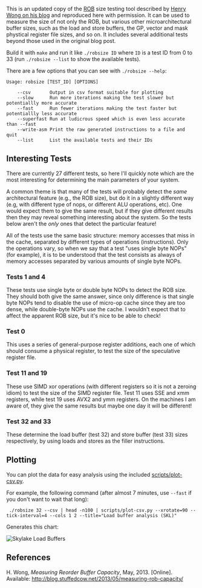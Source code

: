 This is an updated copy of the [ROB](https://en.wikipedia.org/wiki/Re-order_buffer) size testing tool described by [Henry Wong on his blog](http://blog.stuffedcow.net/2013/05/measuring-rob-capacity) and reproduced here with permission. It can be used to measure the size of not only the ROB, but various other microarchitectural buffer sizes, such as the load and store buffers, the GP, vector and mask phystical register file sizes, and so on. It includes several additional tests beyond those used in the original blog post.

Build it with `make` and run it like `./robsize ID` where `ID` is a test ID from 0 to 33 (run `./robsize --list` to show the available tests).

There are a few options that you can see with `./robsize --help`:

```
Usage: robsize [TEST_ID] [OPTIONS]

	--csv      	Output in csv format suitable for plotting
	--slow     	Run more iterations making the test slower but potentiallly more accurate
	--fast     	Run fewer iterations making the test faster but potentiallly less accurate
	--superfast	Run at ludicrous speed which is even less accurate than --fast
	--write-asm	Print the raw generated instructions to a file and quit
	--list     	List the available tests and their IDs
```

## Interesting Tests

There are currently 27 different tests, so here I'll quickly note which are the most interesting for determining the main parameters of your system.

A common theme is that many of the tests will probably detect the _same_ architectural feature (e.g., the ROB size), but do it in a slightly different way (e.g, with different type of nops, or different ALU operations, etc). One would expect them to give the same result, but if they give different results then they may reveal something interesting about the system. So the tests below aren't the _only_ ones that detect the particular feature!

All of the tests use the same basic structure: memory accesses that miss in the cache, separated by different types of operations (instructions). Only the operations vary, so when we say that a test "uses single byte NOPs" (for example), it is to be understood that the test consists as always of memory accesses separated by various amounts of single byte NOPs.

### Tests 1 and 4

These tests use single byte or double byte NOPs to detect the ROB size. They should both give the same answer, since only difference is that single byte NOPs tend to disable the use of micro-op cache since they are too dense, while double-byte NOPs use the cache. I wouldn't expect that to affect the apparent ROB size, but it's nice to be able to check!

### Test 0

This uses a series of general-purpose register additions, each one of which should consume a physical register, to test the size of the speculative register file.

### Test 11 and 19

These use SIMD xor operations (with different registers so it is not a zeroing idiom) to test the size of the SIMD register file. Test 11 uses SSE and xmm registers, while test 19 uses AVX2 and ymm registers. On the machines I am aware of, they give the same results but maybe one day it will be different!

### Test 32 and 33

These determine the load buffer (test 32) and store buffer (test 33) sizes respectively, by using loads and stores as the filler instructions.

## Plotting

You can plot the data for easy analysis using the included [scripts/plot-csv.py](scripts/plot-csv.py).

For example, the following command (after almost 7 minutes, use `--fast` if you don't want to wait that long):

```
 ./robsize 32 --csv | head -n100 | scripts/plot-csv.py --xrotate=90 --tick-interval=4 --cols 1 2 --title="Load buffer analysis (SKL)"
 ```

 Generates this chart:

 ![Skylake Load Buffers](skl-load.png)

## References

H. Wong, _Measuring Reorder Buffer Capacity_, May, 2013. [Online]. Available: http://blog.stuffedcow.net/2013/05/measuring-rob-capacity/
